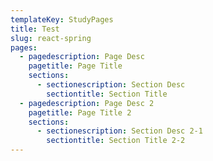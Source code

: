 ```yaml
---
templateKey: StudyPages
title: Test
slug: react-spring
pages:
  - pagedescription: Page Desc
    pagetitle: Page Title
    sections:
      - sectionescription: Section Desc
        sectiontitle: Section Title
  - pagedescription: Page Desc 2
    pagetitle: Page Title 2
    sections:
      - sectionescription: Section Desc 2-1
        sectiontitle: Section Title 2-2
---
```


